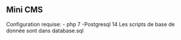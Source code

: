 ## Mini CMS
Configuration requise:
    - php 7
    -Postgresql 14
Les scripts de base de donnée sont dans database.sql
